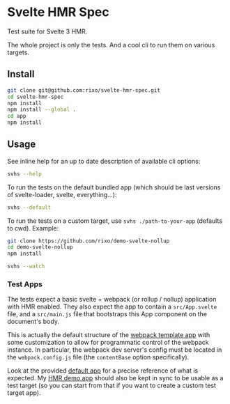 # Svelte HMR Spec

Test suite for Svelte 3 HMR.

The whole project is only the tests. And a cool cli to run them on various targets.

## Install

```bash
git clone git@github.com:rixo/svelte-hmr-spec.git
cd svelte-hmr-spec
npm install
npm install --global .
cd app
npm install
```

## Usage

See inline help for an up to date description of available cli options:

```bash
svhs --help
```

To run the tests on the default bundled app (which should be last versions of svelte-loader, svelte, everything...):

```bash
svhs --default
```

To run the tests on a custom target, use `svhs ./path-to-your-app` (defaults to cwd). Example:

```bash
git clone https://github.com/rixo/demo-svelte-nollup
cd demo-svelte-nollup
npm install

svhs --watch
```

### Test Apps

The tests expect a basic svelte + webpack (or rollup / nollup) application with HMR enabled. They also expect the app to contain a `src/App.svelte` file, and a `src/main.js` file that bootstraps this App component on the document's body.

This is actually the default structure of the [webpack template app][template-webpack] with some customization to allow for programmatic control of the webpack instance. In particular, the webpack dev server's config must be located in the `webpack.config.js` file (the `contentBase` option specifically).

Look at the provided [default app] for a precise reference of what is expected. My [HMR demo app] should also be kept in sync to be usable as a test target (so you can start from that if you want to create a custom test target app).

[default app]: https://github.com/rixo/svelte-hmr-spec/tree/master/app
[hmr demo app]: https://github.com/rixo/demo-svelte3-hmr
[template-webpack]: https://github.com/sveltejs/template-webpack

